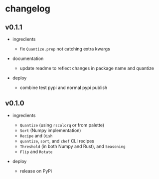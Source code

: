 # changelog

## v0.1.1

- ingredients
    - fix `Quantize.prep` not catching extra kwargs
  
- documentation
    - update readme to reflect changes in package name and quantize

- deploy
    - combine test pypi and normal pypi publish

## v0.1.0

- ingredients
    - `Quantize` (using `rscolorq` or from palette)
    - `Sort` (Numpy implementation)
    - `Recipe` and `Dish`
    - `quantize`, `sort`, and `chef` CLI recipes
    - `Threshold` (in both Numpy and Rust), and `Seasoning`
    - `Flip` and `Rotate`

- deploy
    - release on PyPi
